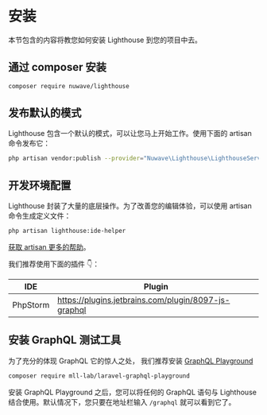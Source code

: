 # 安装

本节包含的内容将教您如何安装 Lighthouse 到您的项目中去。

## 通过 composer 安装

```bash
composer require nuwave/lighthouse
```

## 发布默认的模式

Lighthouse 包含一个默认的模式，可以让您马上开始工作。使用下面的 artisan 命令发布它：

```bash
php artisan vendor:publish --provider="Nuwave\Lighthouse\LighthouseServiceProvider" --tag=schema
```

## 开发环境配置

Lighthouse 封装了大量的底层操作。为了改善您的编辑体验，可以使用 artisan 命令生成定义文件：

```bash
php artisan lighthouse:ide-helper
```

[获取 artisan 更多的帮助](../api-reference/commands.md#ide-helper)。

我们推荐使用下面的插件 👇：

| IDE      | Plugin                                               |
| -------- | ---------------------------------------------------- |
| PhpStorm | https://plugins.jetbrains.com/plugin/8097-js-graphql |

## 安装 GraphQL 测试工具

为了充分的体现 GraphQL 它的惊人之处， 我们推荐安装 [GraphQL Playground](https://github.com/mll-lab/laravel-graphql-playground)

```bash
composer require mll-lab/laravel-graphql-playground
```

安装 GraphQL Playground 之后，您可以将任何的 GraphQL 语句与 Lighthouse 结合使用。默认情况下，您只要在地址栏输入 `/graphql` 就可以看到它了。
